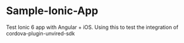 # Sample-Ionic-App
Test Ionic 6 app with Angular + iOS. Using this to test the integration of cordova-plugin-unvired-sdk

